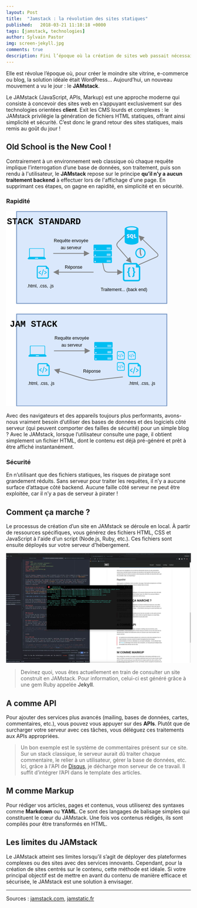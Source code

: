 ```yaml
---
layout: Post
title:  "Jamstack : la révolution des sites statiques"
published:   2018-03-21 11:18:18 +0000
tags: [jamstack, technologies]
author: Sylvain Pastor
img: screen-jekyll.jpg
comments: true
description: Fini l’époque où la création de sites web passait nécessairement par des solutions comme WordPress. Découvrez comment le **JAMstack** redéfinit la création de sites avec des technologies orientées client.
---
```


Elle est révolue l’époque où, pour créer le moindre site vitrine, e-commerce ou blog, la solution idéale était WordPress… Aujourd’hui, un nouveau mouvement a vu le jour : le **JAMstack**.

Le JAMstack (JavaScript, APIs, Markup) est une approche moderne qui consiste à concevoir des sites web en s’appuyant exclusivement sur des technologies orientées **client**. Exit les CMS lourds et complexes : le JAMstack privilégie la génération de fichiers HTML statiques, offrant ainsi simplicité et sécurité. C’est donc le grand retour des sites statiques, mais remis au goût du jour !

## Old School is the New Cool !
Contrairement à un environnement web classique où chaque requête implique l’interrogation d’une base de données, son traitement, puis son rendu à l'utilisateur, le **JAMstack** repose sur le principe **qu’il n’y a aucun traitement backend** à effectuer lors de l'affichage d'une page. En supprimant ces étapes, on gagne en rapidité, en simplicité et en sécurité.

### Rapidité

![JAMstack : une solution plus performante ?](../.vuepress/public/img/uploads/jamstack-explain.png)

Avec des navigateurs et des appareils toujours plus performants, avons-nous vraiment besoin d’utiliser des bases de données et des logiciels côté serveur (qui peuvent comporter des failles de sécurité) pour un simple blog ? Avec le JAMstack, lorsque l’utilisateur consulte une page, il obtient simplement un fichier HTML, dont le contenu est déjà pré-généré et prêt à être affiché instantanément.

### Sécurité
En n’utilisant que des fichiers statiques, les risques de piratage sont grandement réduits. Sans serveur pour traiter les requêtes, il n’y a aucune surface d’attaque côté backend. Aucune faille côté serveur ne peut être exploitée, car il n’y a pas de serveur à pirater !

## Comment ça marche ?
Le processus de création d’un site en JAMstack se déroule en local. À partir de ressources spécifiques, vous générez des fichiers HTML, CSS et JavaScript à l'aide d’un script (Node.js, Ruby, etc.). Ces fichiers sont ensuite déployés sur votre serveur d'hébergement.

![Exemple d'utilisation de Jekyll](../.vuepress/public/img/uploads/screen-jekyll.jpg)

> Devinez quoi, vous êtes actuellement en train de consulter un site construit en JAMstack. Pour information, celui-ci est généré grâce à une gem Ruby appelée **Jekyll**.

## A comme API
Pour ajouter des services plus avancés (mailing, bases de données, cartes, commentaires, etc.), vous pouvez vous appuyer sur des **APIs**. Plutôt que de surcharger votre serveur avec ces tâches, vous déléguez ces traitements aux APIs appropriées.

> Un bon exemple est le système de commentaires présent sur ce site. Sur un stack classique, le serveur aurait dû traiter chaque commentaire, le relier à un utilisateur, gérer la base de données, etc. Ici, grâce à l'API de [Disqus](https://disqus.com/), je décharge mon serveur de ce travail. Il suffit d’intégrer l’API dans le template des articles.

## M comme Markup
Pour rédiger vos articles, pages et contenus, vous utiliserez des syntaxes comme **Markdown** ou **YAML**. Ce sont des langages de balisage simples qui constituent le cœur du JAMstack. Une fois vos contenus rédigés, ils sont compilés pour être transformés en HTML.

## Les limites du JAMstack
Le JAMstack atteint ses limites lorsqu’il s’agit de déployer des plateformes complexes ou des sites avec des services innovants. Cependant, pour la création de sites centrés sur le contenu, cette méthode est idéale. Si votre principal objectif est de mettre en avant du contenu de manière efficace et sécurisée, le JAMstack est une solution à envisager.

---

Sources : [jamstack.com](http://jamstack.com), [jamstatic.fr](http://jamstatic.fr)
